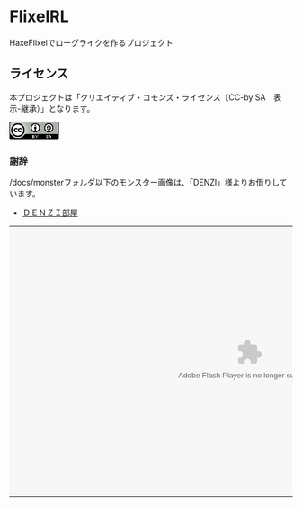# FlixelRL
HaxeFlixelでローグライクを作るプロジェクト

## ライセンス
本プロジェクトは「クリエイティブ・コモンズ・ライセンス（CC-by SA　表示-継承）」となります。

![CC-by SA 表示-継承](/docs/license/88x31.png)

### 謝辞
/docs/monsterフォルダ以下のモンスター画像は、「DENZI」様よりお借りしています。

* [ＤＥＮＺＩ部屋](http://www3.wind.ne.jp/DENZI/diary/)


<td class="aligntd" style="text-align:center;background:transparent;border:0px;" >  <div class="flash" id="FlixelRL" style="background:transparent;text-align:center;margin-left:auto; margin-right:auto;;">
   <table style="background:transparent;text-align:center;margin-left:auto; margin-right:auto;">
   <tr style="background:transparent">
   <td class="flash" style=" margin:0px;padding:0px;0">
     <object classid="clsid:D27CDB6E-AE6D-11cf-96B8-444553540000" codebase="http://download.macromedia.com/pub/shockwave/cabs/flash/swflash.cab#version=6,0,0,0" width="853" height="480" id="FlixelRL">
       <param name="allowScriptAccess" value="sameDomain" />
       <param name="movie" value="RogueLike.swf" />
       <param name="quality" value="high" /> 
       <param name="loop" value="false" />
       <param name="wmode" value="opaque" />
       <param name="bgcolor" value="" /> 
       <param name="FlashVars" value="" />
       <embed src="RogueLike.swf" loop="false" quality="high"  wmode="opaque"  bgcolor="" width="853"  height="480" name="FlixelRL" align="center" allowScriptAccess="sameDomain" type="application/x-shockwave-flash" pluginspage="http://www.macromedia.com/go/getflashplayer" />
     </object>
   </td></tr>
  </table>
 </div>
</td>
